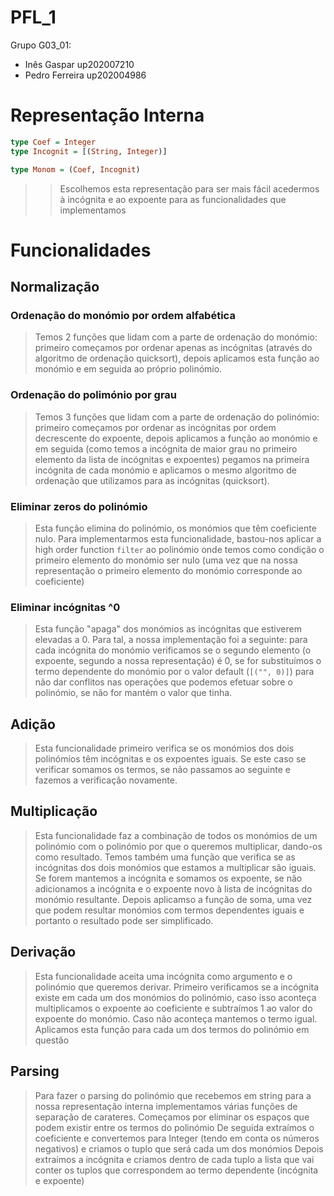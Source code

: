# PFL_1

Grupo G03_01:

* Inês Gaspar up202007210
* Pedro Ferreira up202004986

# Representação Interna
```haskell
type Coef = Integer
type Incognit = [(String, Integer)]

type Monom = (Coef, Incognit)
```
> > Escolhemos esta representação para ser mais fácil acedermos à incógnita e ao expoente para as funcionalidades que implementamos

# Funcionalidades

## Normalização
### Ordenação do monómio por ordem alfabética
> Temos 2 funções que lidam com a parte de ordenação do monómio: primeiro começamos por ordenar apenas as incógnitas (através do algoritmo de ordenação quicksort), depois aplicamos esta função ao monómio e em seguida ao próprio polinómio.

### Ordenação do polimónio por grau
> Temos 3 funções que lidam com a parte de ordenação do polinómio: primeiro começamos por ordenar as incógnitas por ordem decrescente do expoente, depois aplicamos a função ao monómio e em seguida (como temos a incógnita de maior grau no primeiro elemento da lista de incógnitas e expoentes) pegamos na primeira incógnita de cada monómio e aplicamos o mesmo algoritmo de ordenação que utilizamos para as incógnitas (quicksort).

### Eliminar zeros do polinómio
> Esta função elimina do polinómio, os monómios que têm coeficiente nulo. Para implementarmos esta funcionalidade, bastou-nos aplicar a high order function `filter` ao polinómio onde temos como condição o primeiro elemento do monómio ser nulo (uma vez que na nossa representação o primeiro elemento do monómio corresponde ao coeficiente) 

### Eliminar incógnitas ^0
> Esta função "apaga" dos monómios as incógnitas que estiverem elevadas a 0. Para tal, a nossa implementação foi a seguinte: para cada incógnita do monómio verificamos se o segundo elemento (o expoente, segundo a nossa representação) é 0, se for substituímos o termo dependente do monómio por o valor default (`[("", 0)]`) para não dar conflitos nas operações que podemos efetuar sobre o polinómio, se não for mantém o valor que tinha.

## Adição
> Esta funcionalidade primeiro verifica se os monómios dos dois polinómios têm incógnitas e os expoentes iguais.
> Se este caso se verificar somamos os termos, se não passamos ao seguinte e fazemos a verificação novamente.

## Multiplicação
> Esta funcionalidade faz a combinação de todos os monómios de um polinómio com o polinómio por que o queremos multiplicar, dando-os como resultado.
> Temos também uma função que verifica se as incógnitas dos dois monómios que estamos a multiplicar são iguais. Se forem mantemos a incógnita e somamos os expoente, se não adicionamos a incógnita e o expoente novo à lista de incógnitas do monómio resultante.
> Depois aplicamso a função de soma, uma vez que podem resultar monómios com termos dependentes iguais e portanto o resultado pode ser simplificado.

## Derivação
> Esta funcionalidade aceita uma incógnita como argumento e o polinómio que queremos derivar.
> Primeiro verificamos se a incógnita existe em cada um dos monómios do polinómio, caso isso aconteça multiplicamos o expoente ao coeficiente e subtraímos 1 ao valor do expoente do monómio. Caso não aconteça mantemos o termo igual.
> Aplicamos esta função para cada um dos termos do polinómio em questão

## Parsing
> Para fazer o parsing do polinómio que recebemos em string para a nossa representação interna implementamos várias funções de separação de carateres.
> Começamos por eliminar os espaços que podem existir entre os termos do polinómio
> De seguida extraímos o coeficiente e convertemos para Integer (tendo em conta os números negativos) e criamos o tuplo que será cada um dos monómios
> Depois extraímos a incógnita e criamos dentro de cada tuplo a lista que vai conter os tuplos que correspondem ao termo dependente (incógnita e expoente)
